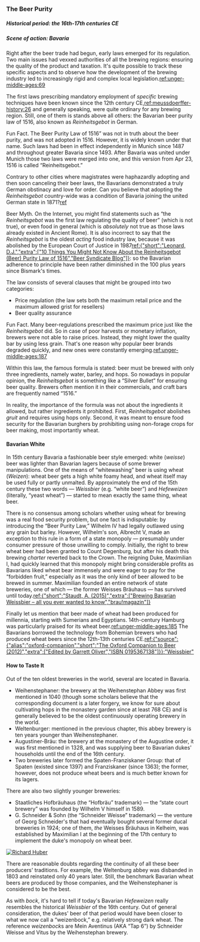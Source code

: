 ### The Beer Purity

##### Historical period: the 16th-17th centuries CE
##### Scene of action: Bavaria

Right after the beer trade had begun, early laws emerged for its regulation. Two main issues had vexxed authorities of all the brewing regions: ensuring the quality of the product and taxation. It's quite possible to track these specific aspects and to observe how the development of the brewing industry led to increasingly rigid and complex local legislation.[ref:unger-middle-ages:69]()

The first laws prescribing mandatory employment of *specific* brewing techniques have been known since the 12th century CE,[ref:meussdoerffer-history:26]() and generally speaking, were quite ordinary for any brewing region. Still, one of them is stands above all others: the Bavarian beer purity law of 1516, also known as *Reinheitsgebot* in German.

Fun Fact. The Beer Purity Law of 1516” was not in truth about the beer purity, and was not adopted in 1516. However, it is widely known under that name. Such laws had been in effect independently in Munich since 1487 and throughout greater Bavaria since 1493. After Bavaria was united under Munich those two laws were merged into one, and this version from Apr 23, 1516 is called “Reinheitsgebot.”

Contrary to other cities where magistrates were haphazardly adopting and then soon canceling their beer laws, the Bavarians demonstrated a truly German obstinacy and love for order. Can you believe that adopting the *Reinheitsgebot* country-wide was a condition of Bavaria joining the united German state in 1871?[ref](https://en.wikipedia.org/wiki/Reinheitsgebot)

Beer Myth. On the Internet, you might find statements such as “the *Reinheitsgebot* was the first law regulating the quality of beer” (which is not true), or even food in general (which is *absolutely* not true as those laws already existed in Ancient Rome). It is also incorrect to say that the *Reinheitsgebot* is the oldest *acting* food industry law, because it was abolished by the European Court of Justice in 1987[ref:{"short":"Leonard, D.J.","extra":["10 Things You Might Not Know About the Reinheitsgebot (Beer) Purity Law of 1516","Beer Syndicate Blog"]}](https://beersyndicate.com/blog/10-things-you-might-not-know-about-the-reinheitsgebot-beer-purity-law-of-1516/): so the Bavarian adherence to principle have been rather diminished in the 100 plus years since Bismark's times.

The law consists of several clauses that might be grouped into two categories:
  * Price regulation (the law sets both the maximum retail price and the maximum allowed grist for resellers)
  * Beer quality assurance

Fun Fact. Many beer-regulations prescribed the maximum price just like the *Reinheitsgebot* did. So in case of poor harvests or monetary inflation, brewers were not able to raise prices. Instead, they might lower the quality bar by using less grain. That's one reason why popular beer brands degraded quickly, and new ones were constantly emerging.[ref:unger-middle-ages:187]()

Within this law, the famous formula is stated: beer must be brewed with only three ingredients, namely water, barley, and hops. So nowadays in popular opinion, the *Reinheitsgebot* is something like a “Silver Bullet” for ensuring beer quality. Brewers often mention it in their commercials, and craft bars are frequently named “1516.”

In reality, the importance of the formula was not about the ingredients it allowed, but rather ingredients it prohibited. First, *Reinheitsgebot* abolishes *gruit* and requires using hops only. Second, it was meant to ensure food security for the Bavarian burghers by prohibiting using non-forage crops for beer making, most importantly wheat.

#### Bavarian White

In 15th century Bavaria a fashionable beer style emerged: white (*weisse*) beer was lighter than Bavarian lagers because of some brewer manipulations. One of the means of “whitewashing” beer is using wheat (*Weizen*): wheat beer gets a high white foamy head, and wheat itself may be used fully or partly unmalted. By approximately the end of the 15th century these two words — *Weissbier* (e.g. “white beer”) and *Hefeweizen* (literally, “yeast wheat”) — started to mean exactly the same thing, wheat beer.

There is no consensus among scholars whether using wheat for brewing was a real food security problem, but one fact is indisputable: by introducing the “Beer Purity Law,” Wilhelm IV had legally outlawed using any grain but barley. However, Wilhelm's son, Albrecht V, made an exception to this rule in a form of a state monopoly — presumably under consumer pressure of those unwilling to comply. Initially, the right to brew wheat beer had been granted to Count Degenburg, but after his death this brewing *charter* reverted back to the Crown. The reigning Duke, Maximilian I, had quickly learned that this monopoly might bring considerable profits as Bavarians liked wheat bear immensely and were eager to pay for the “forbidden fruit,” especially as it was the only kind of beer allowed to be brewed in summer. Maximilian founded an entire network of state breweries, one of which — the former Weisses Bräuhaus — has survived until today.[ref:{"short":"Staudt, A. (2015)","extra":["Brewing Bavarian Weissbier – all you ever wanted to know","brau!magazin"]}](https://braumagazin.de/article/brewing-bavarian-weissbier-all-you-ever-wanted-to-know/)

Finally let us mention that beer made of wheat had been produced for millennia, starting with Sumerians and Egyptians. 14th-century Hamburg was particularly praised for its wheat beer.[ref:unger-middle-ages:185]() The Bavarians borrowed the technology from Bohemian brewers who had produced wheat beers since the 12th-13th centuries CE.[ref:{"source":{"alias":"oxford-companion","short":"The Oxford Companion to Beer (2012)","extra":["Edited by Garrett Oliver","ISBN 0195367138"]}}:"Weissbier"]()

#### How to Taste It

Out of the ten oldest breweries in the world, several are located in Bavaria.
  * Weihenstephaner: the brewery at the Weihenstephan Abbey was first mentioned in 1040 (though some scholars believe that the corresponding document is a later forgery, we know for sure about cultivating hops in the monastery garden since at least 768 CE) and is generally believed to be the oldest continuously operating brewery in the world.
  * Weltenburger: mentioned in the previous chapter, this abbey brewery is ten years younger than Weihenstephaner.
  * Augustiner-Bräu: the brewery at the monastery of the Augustine order, it was first mentioned in 1328, and was supplying beer to Bavarian dukes' households until the end of the 16th century.
  * Two breweries later formed the Spaten-Franziskaner Group: that of Spaten (existed since 1397) and Franziskaner (since 1363); the former, however, does not produce wheat beers and is much better known for its lagers.

There are also two slightly younger breweries:
  * Staatliches Hofbräuhaus (the “Hofbräu” trademark) — the “state court brewery” was founded by Wilhelm V himself in 1589.
  * G. Schneider & Sohn (the “Schneider Weisse” trademark) — the venture of Georg Schneider's that had eventually bought several former ducal breweries in 1924; one of them, *the* Weisses Bräuhaus in Kelheim, was established by Maximilian I at the beginning of the 17th century to implement the duke's monopoly on wheat beer.

[![Richard Huber](/img/weisses-brauhaus.jpg "The Weisses Bräuhaus in Kelheim, Bavaria. Constructed in 1607")](https://commons.wikimedia.org/wiki/File:Weisses_Brauhaus.jpg)

There are reasonable doubts regarding the continuity of all these beer producers' traditions. For example, the Weltenburg abbey was disbanded in 1803 and reinstated only 40 years later. Still, the benchmark Bavarian wheat beers are produced by those companies, and the Weihenstephaner is considered to be the best.

As with *bock*, it's hard to tell if today's Bavarian *Hefeweizen* really resembles the historical *Weissbier* of the 16th century. Out of general consideration, the dukes' beer of that period would have been closer to what we now call a “weizenbock,” e.g. relatively strong dark wheat. The reference *weizenbock*s are Mein Aventinus (AKA “Tap 6”) by Schneider Weisse and Vitus by the Weihenstephan brewery.
